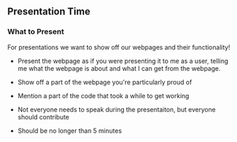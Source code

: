## Presentation Time

### What to Present

For presentations we want to show off our webpages and their functionality!

- Present the webpage as if you were presenting it to me as a user, telling me
what the webpage is about and what I can get from the webpage.

- Show off a part of the webpage you're particularly proud of
- Mention a part of the code that took a while to get working
- Not everyone needs to speak during the presentaiton, but everyone should contribute
- Should be no longer than 5 minutes
